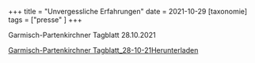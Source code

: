 +++
title = "Unvergessliche Erfahrungen"
date = 2021-10-29
[taxonomie]
tags = ["presse" ]
+++

Garmisch-Partenkirchner Tagblatt 28.10.2021

[Garmisch-Partenkirchner Tagblatt\_28-10-21](https://volksschule-partenkirchen.de/wp-content/uploads/Garmisch-Partenkirchner-Tagblatt_28-10-21.pdf)[Herunterladen](https://volksschule-partenkirchen.de/wp-content/uploads/Garmisch-Partenkirchner-Tagblatt_28-10-21.pdf)
